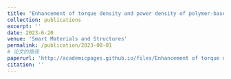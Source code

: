 ```yaml
---
title: "Enhancement of torque density and power density of polymer-based ultrasonic motors via flexible usage of anisotropy in elastic property"
collection: publications
excerpt: ''
date: 2023-6-20
venue: 'Smart Materials and Structures'
permalink: /publication/2023-08-01
# 论文的路径
paperurl: 'http://academicpages.github.io/files/Enhancement of torque density and power density of polymer-based ultrasonic motors via flexible usage of anisotropy in elastic property.pdf'
citation: ''
---
```


<!-- 这里写摘要 -->
